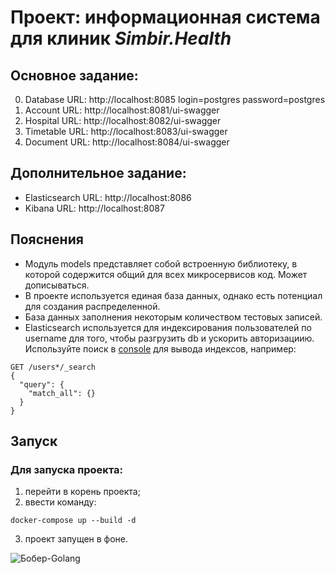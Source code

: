 # Проект: информационная система  для  клиник _Simbir.Health_

## Основное задание:
0. Database URL: http://localhost:8085 login=postgres password=postgres
1. Account URL: http://localhost:8081/ui-swagger
2. Hospital URL: http://localhost:8082/ui-swagger
3. Timetable URL: http://localhost:8083/ui-swagger
4. Document URL: http://localhost:8084/ui-swagger

## Дополнительное задание:
- Elasticsearch URL: http://localhost:8086
- Kibana URL: http://localhost:8087

## Пояснения
- Модуль models представляет собой встроенную библиотеку, в которой содержится общий для всех микросервисов код. Может дописываться.
- В проекте используется единая база данных, однако есть потенциал для создания распределенной.
- База данных заполнения некоторым количеством тестовых записей.
- Elasticsearch используется для индексирования пользователей по username для того, чтобы разгрузить db и ускорить авторизациию. Используйте поиск в [console](http://localhost:8087/app/dev_tools#/console) для вывода индексов, например:
```
GET /users*/_search
{
  "query": {
    "match_all": {}
  }
}
```

## Запуск
### Для запуска проекта:
1. перейти в корень проекта;
2. ввести команду:
```
docker-compose up --build -d
```
3. проект запущен в фоне.

![Бобер-Golang](https://cs14.pikabu.ru/post_img/2023/05/03/6/og_og_1683105879274332706.jpg)